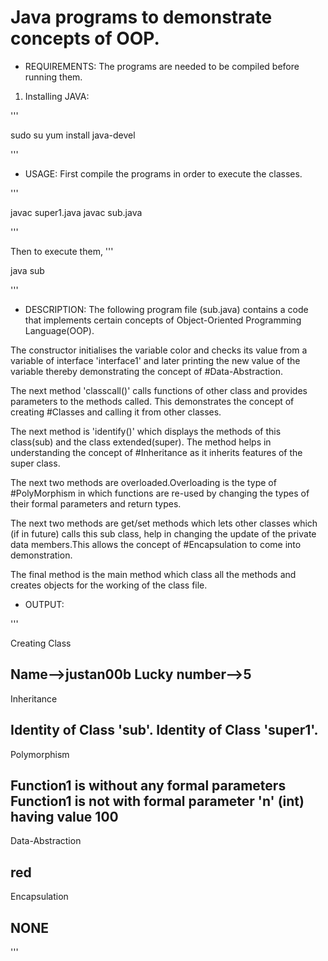 Java programs to demonstrate concepts of OOP.
==============================================

* REQUIREMENTS:
The programs are needed to be compiled before running them.
1. Installing JAVA:

'''

<p>sudo su
   yum install java-devel
</p>
'''

* USAGE:
First compile the programs in order to execute the classes.

'''
<p>javac super1.java
   javac sub.java
</p>
'''

Then to execute them,
'''
<p>java sub</p>
'''

* DESCRIPTION:
The following program file (sub.java) contains a code that implements certain concepts of 
Object-Oriented Programming Language(OOP).

The constructor initialises the variable color and checks its value from a variable of interface 'interface1'
and later printing the new value of the variable thereby demonstrating the concept of #Data-Abstraction.

The next method 'classcall()' calls functions of other class and provides parameters to the methods called.
This demonstrates the concept of creating #Classes and calling it from other classes.

The next method is 'identify()' which displays the methods of this class(sub) and the class extended(super).
The method helps in understanding the concept of #Inheritance as it inherits features of the super class.

The next two methods are overloaded.Overloading is the type of #PolyMorphism in which functions are re-used by changing
the types of their formal parameters and return types.

The next two methods are get/set methods which lets other classes which (if in future) calls this sub class, help in changing 
the update of the private data members.This allows the concept of #Encapsulation to come into demonstration.

The final method is the main method which class all the methods and creates objects for the working of the class file.

* OUTPUT:

'''
<p>
  Creating Class

Name-->justan00b
Lucky number-->5
--------------------
Inheritance

Identity of Class 'sub'.
Identity of Class 'super1'.
--------------------
Polymorphism

Function1 is without any formal parameters
Function1 is not with formal parameter 'n' (int) having value 100
--------------------
Data-Abstraction

red
--------------------
Encapsulation

NONE
--------------------

</p>
'''

